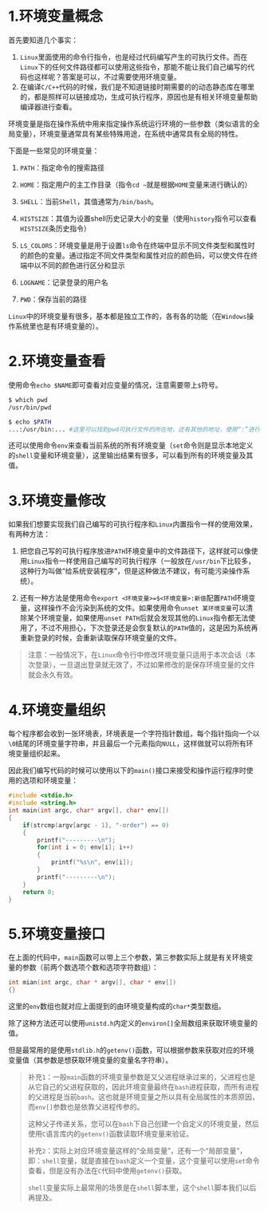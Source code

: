 1.环境变量概念
==========

首先要知道几个事实：

1.   `Linux`里面使用的命令行指令，也是经过代码编写产生的可执行文件。而在`Linux`下的任何文件路径都可以使用这些指令，那能不能让我们自己编写的代码也这样呢？答案是可以，不过需要使用环境变量。
2.   在编译`C/C++`代码的时候，我们是不知道链接时期需要的的动态静态库在哪里的，都是照样可以链接成功，生成可执行程序，原因也是有相关环境变量帮助编译器进行查看。

环境变量是指在操作系统中用来指定操作系统运行环境的一些参数（类似语言的全局变量），环境变量通常具有某些特殊用途，在系统中通常具有全局的特性。  

下面是一些常见的环境变量：

1. `PATH`：指定命令的搜索路径

2. `HOME`：指定用户的主工作目录（指令`cd ~`就是根据`HOME`变量来进行确认的）

3. `SHELL`：当前`Shell`，其值通常为`/bin/bash`。

4. `HISTSIZE`：其值为设置shell历史记录大小的变量（使用`history`指令可以查看`HISTSIZE`条历史指令）

5. `LS_COLORS`：环境变量是用于设置`ls`命令在终端中显示不同文件类型和属性时的颜色的变量。通过指定不同文件类型和属性对应的颜色码，可以使文件在终端中以不同的颜色进行区分和显示

6. `LOGNAME`：记录登录的用户名

7. `PWD`：保存当前的路径

`Linux`中的环境变量有很多，基本都是独立工作的，各有各的功能（在`Windows`操作系统里也是有环境变量的）。  

# 2.环境变量查看

使用命令`echo $NAME`即可查看对应变量的情况，注意需要带上`$`符号。

```bash
$ which pwd
/usr/bin/pwd

$ echo $PATH
...:/usr/bin:... #这里可以找到pwd可执行文件的所在地，还有其他的地址，使用“:”进行分割
```

还可以使用命令`env`来查看当前系统的所有环境变量（`set`命令则是显示本地定义的`shell`变量和环境变量），这里输出结果有很多，可以看到所有的环境变量及其值。

# 3.环境变量修改

如果我们想要实现我们自己编写的可执行程序和`Linux`内置指令一样的使用效果，有两种方法：

1.   把您自己写的可执行程序放进`PATH`环境变量中的文件路径下，这样就可以像使用`Linux`指令一样使用自己编写的可执行程序（一般放在`/usr/bin`下比较多，这种行为叫做“给系统安装程序”，但是这种做法不建议，有可能污染操作系统）。

2.   还有一种方法是使用命令`export <环境变量>=$<环境变量>:新值`配置`PATH`环境变量，这样操作不会污染到系统的文件。如果使用命令`unset 某环境变量`可以清除某个环境变量，如果使用`unset PATH`后就会发现其他的`Linux`指令都无法使用了，不过不用担心，下次登录还是会恢复默认的`PATH`值的，这是因为系统再重新登录的时候，会重新读取保存环境变量的文件。

>   注意：一般情况下，在`Linux`命令行中修改环境变量只适用于本次会话（本次登录），一旦退出登录就无效了，不过如果修改的是保存环境变量的文件就会永久有效。

# 4.环境变量组织

每个程序都会收到一张环境表，环境表是一个字符指针数组，每个指针指向一个以`\0`结尾的环境变量字符串，并且最后一个元素指向`NULL`，这样做就可以将所有环境变量组织起来。

因此我们编写代码的时候可以使用以下的`main()`接口来接受和操作运行程序时使用的选项和环境变量：

```cpp
#include <stdio.h>
#include <string.h>
int main(int argc, char* argv[], char* env[])
{
    if(strcmp(argv[argc - 1], "-order") == 0)
    {
        printf("---------\n");
        for(int i = 0; env[i]; i++)
        {
            printf("%s\n", env[i]);
        }
        printf("---------\n");
    }
    return 0;
}
```

# 5.环境变量接口

在上面的代码中，`main`函数可以带上三个参数，第三参数实际上就是有关环境变量的参数（前两个数选项个数和选项字符数组）：

```c
int mian(int argc, char * argv[], char * env[])
{}
```

这里的`env`数组也就对应上面提到的由环境变量构成的`char*`类型数组。

除了这种方法还可以使用`unistd.h`内定义的`environ[]`全局数组来获取环境变量的值。

但是最常用的是使用`stdlib.h`的`getenv()`函数，可以根据参数来获取对应的环境变量值（其参数是想获取环境变量的变量名字符串）。

> 补充`1`：一般`main`函数的环境变量参数是又父进程继承过来的，父进程也是从它自己的父进程获取的，因此环境变量最终在`bash`进程获取，而所有进程的父进程是当前`bash`。这也就是环境变量之所以具有全局属性的本质原因，而`env[]`参数也是依靠父进程传参的。
>
> 这种父子传递关系，您可以在`bash`下自己创建一个自定义的环境变量，然后使用`C`语言库内的`getenv()`函数读取环境变量来验证。
>
> 补充`2`：实际上对应环境变量这样的“全局变量”，还有一个“局部变量”，即：`shell`变量，就是直接在`bash`定义一个变量，这个变量可以使用`set`命令查看，但是没有办法在`C`代码中使用`getenv()`获取。
>
> `shell`变量实际上最常用的场景是在`shell`脚本里，这个`shell`脚本我们以后再提及。
